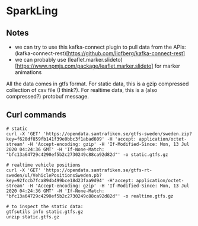 # SparkLing

## Notes
- we can try to use this kafka-connect plugin to pull data from the APIs: (kafka-connect-rest)[https://github.com/llofberg/kafka-connect-rest]
- we can probably use (leaflet.marker.slideto)[https://www.npmjs.com/package/leaflet.marker.slideto] for marker animations

All the data comes in gtfs format.
For static data, this is a gzip compressed collection of csv file (I think?).
For realtime data, this is a (also compressed?) protobuf message.

## Curl commands
```
# static
curl -X 'GET' 'https://opendata.samtrafiken.se/gtfs-sweden/sweden.zip?key=f620df859fb141f39e0bbc3f1abad609' -H 'accept: application/octet-stream' -H 'Accept-encoding: gzip' -H 'If-Modified-Since: Mon, 13 Jul 2020 04:24:36 GMT' -H 'If-None-Match: "bfc13a64729c4290ef5b2c2730249c88ca92d82d"' -o static.gtfs.gz

# realtime vehicle positions
curl -X 'GET' 'https://opendata.samtrafiken.se/gtfs-rt-sweden/ul/VehiclePositionsSweden.pb?key=92fccb7fca894b499bce18d23faa9d94' -H'accept: application/octet-stream' -H 'Accept-encoding: gzip' -H 'If-Modified-Since: Mon, 13 Jul 2020 04:24:36 GMT' -H 'If-None-Match: "bfc13a64729c4290ef5b2c2730249c88ca92d82d"' -o realtime.gtfs.gz

# to inspect the static data:
gtfsutils info static.gtfs.gz
unzip static.gtfs.gz
```
